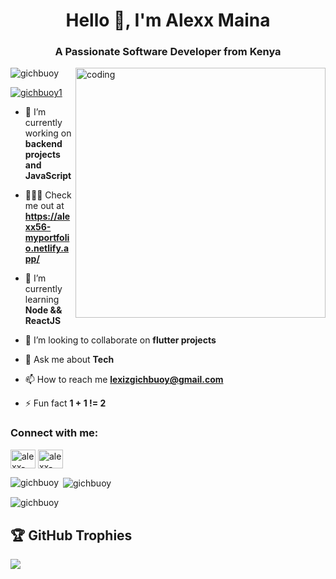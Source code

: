 <h1 align="center">Hello 👋, I'm Alexx Maina</h1>
<h3 align="center">A Passionate Software Developer from Kenya</h3>
<img align="right" alt="coding" width="400" src="https://cdn.dribbble.com/users/1162077/screenshots/3848914/programmer.gif">

<p align="left"> <img src="https://komarev.com/ghpvc/?username=gichbuoy&label=Profile%20views&color=0e75b6&style=flat" alt="gichbuoy" /> </p>

<p align="left"> <a href="https://twitter.com/@gichbuoy1" target="blank"><img src="https://img.shields.io/twitter/follow/@gichbuoy1?logo=twitter&style=for-the-badge" alt="gichbuoy1" /></a> </p>

- 🔭 I’m currently working on **backend projects and JavaScript**
  
- 👨🏼‍💻 Check me out at **https://alexx56-myportfolio.netlify.app/**

- 🌱 I’m currently learning **Node && ReactJS**

- 👯 I’m looking to collaborate on **flutter projects**

- 💬 Ask me about **Tech**

- 📫 How to reach me **lexizgichbuoy@gmail.com**

- ⚡ Fun fact **1 + 1 != 2**

<h3 align="left">Connect with me:</h3>
<p align="left">
<a href="https://linkedin/in/alexx-maina" target="blank"><img align="center" src="https://raw.githubusercontent.com/rahuldkjain/github-profile-readme-generator/master/src/images/icons/Social/linked-in-alt.svg" alt="alexx-maina" height="30" width="40" /></a>
<a href="https://twitter.com/Gichbuoy1" target="blank"><img align="center" src="https://raw.githubusercontent.com/rahuldkjain/github-profile-readme-generator/master/src/images/icons/Social/twitter-alt.svg" alt="alexx-maina" height="30" width="40" /></a>
</p>



<p><img align="left" src="https://github-readme-stats.vercel.app/api/top-langs?username=gichbuoy&show_icons=true&locale=en&layout=compact" alt="gichbuoy" /></p>

<p>&nbsp;<img align="center" src="https://github-readme-stats.vercel.app/api?username=gichbuoy&show_icons=true&locale=en" alt="gichbuoy" /></p>

<p><img align="center" src="https://github-readme-streak-stats.herokuapp.com/?user=gichbuoy&" alt="gichbuoy" /></p>

## 🏆 GitHub Trophies
![](https://github-profile-trophy.vercel.app/?username=gichbuoy&theme=discord&no-frame=true&no-bg=false&margin-w=4)
